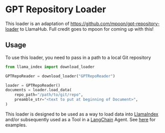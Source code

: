 # GPT Repository Loader

This loader is an adaptation of https://github.com/mpoon/gpt-repository-loader
to LlamaHub. Full credit goes to mpoon for coming up with this!

## Usage

To use this loader, you need to pass in a path to a local Git repository

```python
from llama_index import download_loader

GPTRepoReader = download_loader("GPTRepoReader")

loader = GPTRepoReader()
documents = loader.load_data(
    repo_path="/path/to/git/repo",
    preamble_str="<text to put at beginning of Document>",
)
```

This loader is designed to be used as a way to load data into [LlamaIndex](https://github.com/run-llama/llama_index/tree/main/llama_index) and/or subsequently used as a Tool in a [LangChain](https://github.com/hwchase17/langchain) Agent. See [here](https://github.com/emptycrown/llama-hub/tree/main) for examples.

